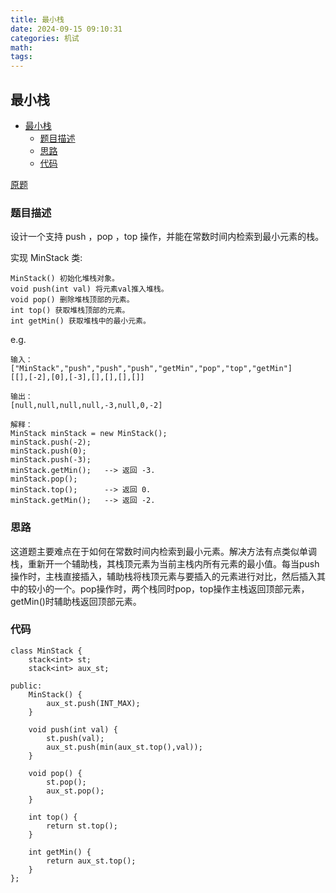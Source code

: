 ```yaml
---
title: 最小栈
date: 2024-09-15 09:10:31
categories: 机试
math:
tags:
---
```


## 最小栈

<!-- TOC -->

- [最小栈](#最小栈)
    - [题目描述](#题目描述)
    - [思路](#思路)
    - [代码](#代码)

<!-- /TOC -->
[原题](https://leetcode.cn/problems/min-stack/description)
### 题目描述
设计一个支持 push ，pop ，top 操作，并能在常数时间内检索到最小元素的栈。

实现 MinStack 类:

```
MinStack() 初始化堆栈对象。
void push(int val) 将元素val推入堆栈。
void pop() 删除堆栈顶部的元素。
int top() 获取堆栈顶部的元素。
int getMin() 获取堆栈中的最小元素。
```

e.g.
```
输入：
["MinStack","push","push","push","getMin","pop","top","getMin"]
[[],[-2],[0],[-3],[],[],[],[]]

输出：
[null,null,null,null,-3,null,0,-2]

解释：
MinStack minStack = new MinStack();
minStack.push(-2);
minStack.push(0);
minStack.push(-3);
minStack.getMin();   --> 返回 -3.
minStack.pop();
minStack.top();      --> 返回 0.
minStack.getMin();   --> 返回 -2.
```
### 思路
这道题主要难点在于如何在常数时间内检索到最小元素。解决方法有点类似单调栈，重新开一个辅助栈，其栈顶元素为当前主栈内所有元素的最小值。每当push操作时，主栈直接插入，辅助栈将栈顶元素与要插入的元素进行对比，然后插入其中的较小的一个。pop操作时，两个栈同时pop，top操作主栈返回顶部元素，getMin()时辅助栈返回顶部元素。

### 代码
```
class MinStack {
    stack<int> st;
    stack<int> aux_st;

public:
    MinStack() {
        aux_st.push(INT_MAX);
    }
    
    void push(int val) {
        st.push(val);
        aux_st.push(min(aux_st.top(),val));
    }
    
    void pop() {
        st.pop();
        aux_st.pop();
    }
    
    int top() {
        return st.top();
    }
    
    int getMin() {
        return aux_st.top();
    }
};
```